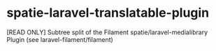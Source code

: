 # spatie-laravel-translatable-plugin
[READ ONLY] Subtree split of the Filament spatie/laravel-medialibrary Plugin (see laravel-filament/filament)
